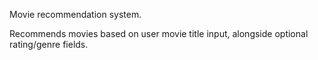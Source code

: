 Movie recommendation system.

Recommends movies based on user movie title input, alongside optional rating/genre fields.

